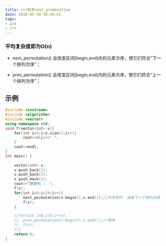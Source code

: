 ```yaml
---
title: c++枚举next_premutation
date: 2018-05-28 10:39:53
tags:
- acm
- c++
---
```


### 平均复杂度即为O(n)

* next_permutation()    会改变区间[begin,end)内的元素次序，使它们符合“下一个排列次序”；

* prev_permutation()    会改变区间[begin,end)内的元素次序，使它们符合“上一个排列次序”；


## 示例
<!-- more -->
```c++
#include <iostream>
#include <algorithm>
#include <vector>
using namespace std;
void f(vector<int> v){
	for(int i=0;i<v.size();i++){
		cout<<v[i]<<" ";
	}
	cout<<endl;
}
int main() {
	
	vector<int> v;
	v.push_back(1);
	v.push_back(3);
	v.push_back(2);
	cout<<"原排列 ： ";
	f(v); 
	for(int i=0;i<10;i++){
		next_permutation(v.begin(),v.end());//升序序列  或者下一个排列次序 按照字典序生成下一个序列 
		f(v);
	}

	//for(int i=0;i<5;i++){
	//	prev_permutation(v.begin(),v.end());//降序 
	//	f(v);
	//} 
	return 0;
}
```





